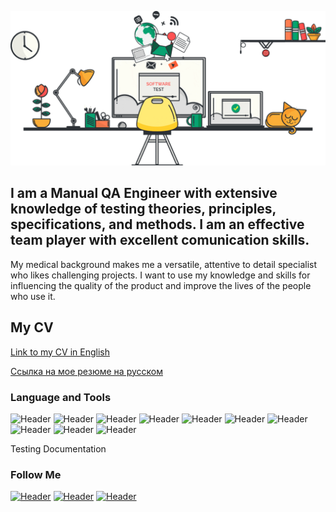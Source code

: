 ![Header](https://github.com/VictoriaMir5/VictoriaMir5/blob/main/assets/Software-Test-Management.gif)

## I am a Manual QA Engineer with extensive knowledge of testing theories, principles, specifications, and methods. I am an effective team player with excellent comunication skills. 
My medical background makes me a versatile, attentive to detail specialist who likes challenging projects. I want to use my knowledge and skills for influencing the quality of the product and improve the lives of the people who use it.

## My CV
[Link to my CV  in English](https://drive.google.com/file/d/11k0y_JD06qqd7jn3lAkyQHPtWtFa0A8N/view?usp=sharing)

[Ссылка на мое резюме на русском](https://drive.google.com/file/d/1gxc5w9BqguHyP28RJQaSoZfZ5cNvUdlB/view?usp=sharing)

### Language and Tools
![Header](https://img.shields.io/badge/Jira-090909?style=for-the-badge&logo=jira&logoColor=136be1)
![Header](https://img.shields.io/badge/Postman-090909?style=for-the-badge&logo=postman&logoColor=f76935)
![Header](https://img.shields.io/badge/Swagger-090909?style=for-the-badge&logo=swagger&logoColor=7ede2b)
![Header](https://img.shields.io/badge/Github-090909?style=for-the-badge&logo=github&logoColor=8cc4d7)
![Header](https://img.shields.io/badge/MySQL-090909?style=for-the-badge&logo=mysql&logoColor=00618a)
![Header](https://img.shields.io/badge/DevTools-090909?style=for-the-badge&logo=googlechrome&logoColor=2674f2)
![Header](https://img.shields.io/badge/AndroidStudio-090909?style=for-the-badge&logo=androidstudio&logoColor=3ad07d)
![Header](https://img.shields.io/badge/TestRail-090909?style=for-the-badge&logo=&logoColor=71b556)
![Header](https://img.shields.io/badge/Fiddler-090909?style=for-the-badge&logo=fiddler&logoColor=8cc4d7)
![Header](https://img.shields.io/badge/CharlesProxy-090909?style=for-the-badge&logo=charlesproxy&logoColor=8cc4d7)

Testing Documentation

### Follow Me
[![Header](https://img.shields.io/badge/Instagram-090909?style=for-the-badge&logo=instagram&logoColor=9939a3)](https://www.instagram.com/mifka2001/)
[![Header](https://img.shields.io/badge/Telegram-090909?style=for-the-badge&logo=telegram&logoColor=31a5db)](https://t.me/vicamirosh)
[![Header](https://img.shields.io/badge/Linkedin-090909?style=for-the-badge&logo=linkedin&logoColor=0073b1)](https://www.linkedin.com/in/victoria-miroshnichenko/)


